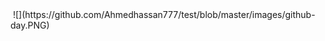<img scr= "https://github.com/Ahmedhassan777/test/blob/master/images/github-day.PNG" >
![](https://github.com/Ahmedhassan777/test/blob/master/images/github-day.PNG)
